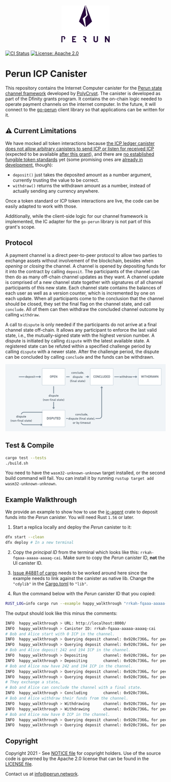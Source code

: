 <h1 align="center">
    <a href="https://perun.network/"><img src=".asset/go_perun.png" alt="Perun" width="30%"></a>
</h1>

[![CI Status](https://github.com/perun-network/perun-icp-canister/actions/workflows/rust.yml/badge.svg)](https://github.com/perun-network/perun-icp-canister/actions/workflows/rust.yml)
[![License: Apache 2.0](https://img.shields.io/badge/license-Apache%202-blue)](https://www.apache.org/licenses/LICENSE-2.0.txt)

# Perun ICP Canister

This repository contains the Internet Computer canister for the [Perun state channel framework](https://perun.network) developed by [PolyCrypt](https://polycry.pt).
The canister is developed as part of the Dfinity grants program.
It contains the on-chain logic needed to operate payment channels on the internet computer.
In the future, it will connect to the [go-perun](https://github.com/hyperledger-labs/go-perun) client library so that applications can be written for it.

## :warning: Current Limitations

We have mocked all token interactions because
[the ICP ledger canister does not allow arbitrary canisters to send ICP or listen for received ICP](https://forum.dfinity.org/t/integrating-with-the-internet-computer-ledger/2542) (expected to be available [after this grant](https://forum.dfinity.org/t/enable-canisters-to-hold-icp/6153/113)), and there are [no established fungible token standards](https://forum.dfinity.org/t/receiving-icp-in-canister/5329/6) yet (some promising ones are [already in development](https://forum.dfinity.org/t/thoughts-on-the-token-standard/4694/94), though):

* `deposit()` just takes the deposited amount as a number argument, currently trusting the value to be correct.
* `withdraw()` returns the withdrawn amount as a number, instead of actually sending any currency anywhere.

Once a token standard or ICP token interactions are live, the code can be easily
adapted to work with those.

Additionally, while the client-side logic for our channel framework is implemented, the IC adapter for the `go-perun` library is not part of this grant's scope.

## Protocol

A payment channel is a direct peer-to-peer protocol to allow two parties to exchange assets without involvement of the blockchain, besides when _opening_ or _closing_ the channel.
A channel is opened by depositing funds for it into the contract by calling `deposit`.
The participants of the channel can then do as many off-chain channel updates as they want.
A channel update is comprised of a new channel state together with signatures of
all channel participants of this new state.
Each channel state contains the balances of each user as well as a version
counter, which is incremented by one on each update.
When all participants come to the conclusion that the channel should be closed, they set the final flag on the channel state, and call `conclude`.
All of them can then withdraw the concluded channel outcome by calling `withdraw`.

A call to `dispute` is only needed if the participants do not arrive at a final channel state off-chain.
It allows any participant to enforce the last valid state, i.e., the mutually-signed state with the highest version number.
A dispute is initiated by calling `dispute` with the latest available state.
A registered state can be refuted within a specified challenge period by calling `dispute` with a newer state.
After the challenge period, the dispute can be concluded by calling `conclude` and the funds can be withdrawn.

![state diagram](.asset/protocol.png)

## Test & Compile

```sh
cargo test --tests
./build.sh
```

You need to have the `wasm32-unknown-unknown` target installed, or the second
build command will fail. You can install it by running
`rustup target add wasm32-unknown-unknown`.

## Example Walkthrough

We provide an example to show how to use the [ic-agent] crate to deposit funds
into the *Perun* canister. You will need Rust `1.56` or later.

1. Start a replica locally and deploy the *Perun* canister to it:
```bash
dfx start --clean
dfx deploy # In a new terminal
```

2. Copy the *principal ID* from the terminal which looks like this: `rrkah-fqaaa-aaaaa-aaaaq-cai`.
Make sure to copy the *Perun* canister ID, **not** the UI canister ID.

3. [Issue #4881 of cargo] needs to be worked around here since the example
needs to link against the canister as native lib.
Change the `"cdylib"` in the [Cargo.toml] to `"lib"`.

4. Run the command below with the *Perun* canister ID that you copied:
```sh
RUST_LOG=info cargo run --example happy_walkthrough "rrkah-fqaaa-aaaaa-aaaaq-cai"
```
The output should look like this minus the comments:
```sh
INFO  happy_walkthrough > URL: http://localhost:8000/
INFO  happy_walkthrough > Canister ID: rrkah-fqaaa-aaaaa-aaaaq-cai
# Bob and Alice start with 0 ICP in the channel.
INFO  happy_walkthrough > Querying deposit channel: 0x920c7366… for peer IDx: 0, now: 0 ICP
INFO  happy_walkthrough > Querying deposit channel: 0x920c7366… for peer IDx: 1, now: 0 ICP
# Bob and Alice deposit 242 and 194 ICP in the channel.
INFO  happy_walkthrough > Depositing       channel: 0x920c7366… for peer IDx: 0, add: 242 ICP
INFO  happy_walkthrough > Depositing       channel: 0x920c7366… for peer IDx: 1, add: 194 ICP
# Bob and Alice now have 242 and 194 ICP in the channel.
INFO  happy_walkthrough > Querying deposit channel: 0x920c7366… for peer IDx: 0, now: 242 ICP
INFO  happy_walkthrough > Querying deposit channel: 0x920c7366… for peer IDx: 1, now: 194 ICP
# They exchange a state…
# Bob and Alice can conclude the channel with a final state.
INFO  happy_walkthrough > Concluding       channel: 0x920c7366…
# Bob and Alice withdraw their funds from the channel.
INFO  happy_walkthrough > Withdrawing      channel: 0x920c7366… for peer IDx: 0
INFO  happy_walkthrough > Withdrawing      channel: 0x920c7366… for peer IDx: 1
# Bob and Alice now have 0 ICP in the channel.
INFO  happy_walkthrough > Querying deposit channel: 0x920c7366… for peer IDx: 0, now: 0 ICP
INFO  happy_walkthrough > Querying deposit channel: 0x920c7366… for peer IDx: 1, now: 0 ICP
```

[ic-agent]: https://crates.io/crates/ic-agent
[Cargo.toml]: Cargo.toml
[Issue #4881 of cargo]: https://github.com/rust-lang/cargo/issues/4881

## Copyright

Copyright 2021 - See [NOTICE file](NOTICE) for copyright holders.
Use of the source code is governed by the Apache 2.0 license that can be found in the [LICENSE file](LICENSE).

Contact us at [info@perun.network](mailto:info@perun.network).
